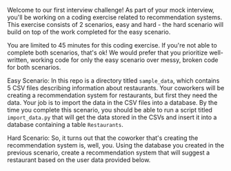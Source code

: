 Welcome to our first interview challenge!  As part of your mock interview, you'll be working on a coding exercise related to recommendation systems.  This exercise consists of 2 scenarios, easy and hard - the hard scenario will build on top of the work completed for the easy scenario.

You are limited to 45 minutes for this coding exercise.  If you're not able to complete both scenarios, that's ok!  We would prefer that you prioritize well-written, working code for only the easy scenario over messy, broken code for both scenarios.  

Easy Scenario:
  In this repo is a directory titled `sample_data`, which contains 5 CSV files describing information about restaurants.  Your coworkers will be creating a recommendation system for restaurants, but first they need the data.  Your job is to import the data in the CSV files into a database.  By the time you complete this scenario, you should be able to run a script titled `import_data.py` that will get the data stored in the CSVs and insert it into a database containing a table `Restaurants`.

 Hard Scenario:
 	So, it turns out that the coworker that's creating the recommendation system is, well, you.  Using the database you created in the previous scenario, create a recommendation system that will suggest a restaurant based on the user data provided below.

 	